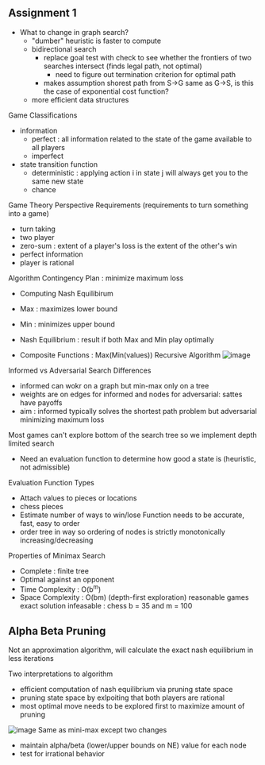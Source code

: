 ## Assignment 1 
* What to change in graph search?
  * "dumber" heuristic is faster to compute
  * bidirectional search
    * replace goal test with check to see whether the frontiers of two searches intersect (finds legal path, not optimal)
      * need to figure out termination criterion for optimal path
    * makes assumption shorest path from S->G same as G->S, is this the case of exponential cost function?
  * more efficient data structures

Game Classifications 
* information
  * perfect : all information related to the state of the game available to all players
  * imperfect
* state transition function
  * deterministic : applying action i in state j will always get you to the same new state
  * chance

Game Theory Perspective Requirements (requirements to turn something into a game)
* turn taking
* two player
* zero-sum : extent of a player's loss is the extent of the other's win
* perfect information
* player is rational

Algorithm Contingency Plan : minimize maximum loss
* Computing Nash Equilibirum

* Max : maximizes lower bound
* Min : minimizes upper bound
* Nash Equilibrium : result if both Max and Min play optimally
 * Composite Functions : Max(Min(values))
Recursive Algorithm
![image](https://github.com/user-attachments/assets/bcb05479-40e8-4ae4-912f-e5d6af4db62e)

Informed vs Adversarial Search Differences
* informed can wokr on a graph but min-max only on a tree
* weights are on edges for informed and nodes for adversarial: sattes have payoffs 
* aim : informed typically solves the shortest path problem but adversarial minimizing maximum loss

Most games can't explore bottom of the search tree so we implement depth limited search 
* Need an evaluation function to determine how good a state is (heuristic, not admissible)

Evaluation Function Types
* Attach values to pieces or locations
 * chess pieces
* Estimate number of ways to win/lose
Function needs to be accurate, fast, easy to order
 * order tree in way so ordering of nodes is strictly monotonically increasing/decreasing

Properties of Minimax Search
* Complete : finite tree
* Optimal against an opponent
* Time Complexity : O(b<sup>m</sup>)
* Space Complexity : O(bm) (depth-first exploration)
reasonable games exact solution infeasable : chess b = 35 and m = 100

## Alpha Beta Pruning 
Not an approximation algorithm, will calculate the exact nash equilibrium in less iterations 

Two interpretations to algorithm
* efficient computation of nash equilibrium via pruning state space
* pruning state space by exlpoiting that both players are rational
 * most optimal move needs to be explored first to maximize amount of pruning

![image](https://github.com/user-attachments/assets/2ffd136e-0993-42dd-a5f3-515d6290db53)
Same as mini-max except two changes 
* maintain alpha/beta (lower/upper bounds on NE) value for each node
* test for irrational behavior




